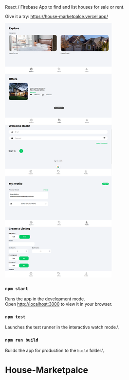 React / Firebase App to find and list houses for sale or rent.

Give it a try: https://house-marketpalce.vercel.app/

<img src="https://github.com/Salaheddine999/House-Marketpalce/blob/main/src/assets/jpg/hm1.PNG" width="350" title="hover text">
<img src="https://github.com/Salaheddine999/House-Marketpalce/blob/main/src/assets/jpg/hm2.PNG" width="350" title="hover text">
<img src="https://github.com/Salaheddine999/House-Marketpalce/blob/main/src/assets/jpg/hm3.PNG" width="350" title="hover text">
<img src="https://github.com/Salaheddine999/House-Marketpalce/blob/main/src/assets/jpg/hm4.PNG" width="350" title="hover text">
<img src="https://github.com/Salaheddine999/House-Marketpalce/blob/main/src/assets/jpg/hm5.PNG" width="350" title="hover text">

### `npm start`

Runs the app in the development mode.\
Open [http://localhost:3000](http://localhost:3000) to view it in your browser.

### `npm test`

Launches the test runner in the interactive watch mode.\

### `npm run build`

Builds the app for production to the `build` folder.\

# House-Marketpalce
